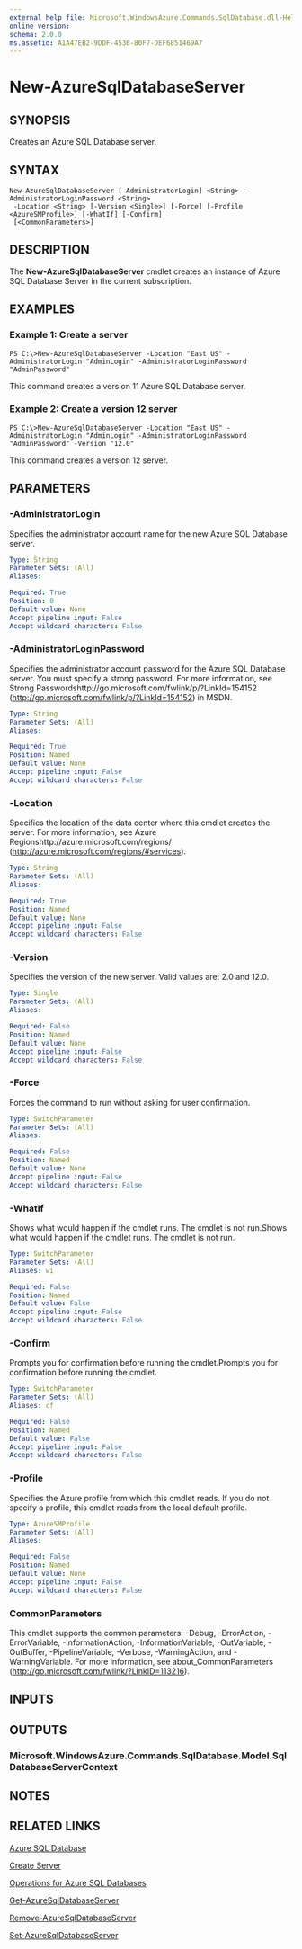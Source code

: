 ```yaml
---
external help file: Microsoft.WindowsAzure.Commands.SqlDatabase.dll-Help.xml
online version: 
schema: 2.0.0
ms.assetid: A1A47EB2-9DDF-4536-80F7-DEF6851469A7
---
```


# New-AzureSqlDatabaseServer

## SYNOPSIS
Creates an Azure SQL Database server.

## SYNTAX

```
New-AzureSqlDatabaseServer [-AdministratorLogin] <String> -AdministratorLoginPassword <String>
 -Location <String> [-Version <Single>] [-Force] [-Profile <AzureSMProfile>] [-WhatIf] [-Confirm]
 [<CommonParameters>]
```

## DESCRIPTION
The **New-AzureSqlDatabaseServer** cmdlet creates an instance of Azure SQL Database Server in the current subscription.

## EXAMPLES

### Example 1: Create a server
```
PS C:\>New-AzureSqlDatabaseServer -Location "East US" -AdministratorLogin "AdminLogin" -AdministratorLoginPassword "AdminPassword"
```

This command creates a version 11 Azure SQL Database server.

### Example 2: Create a version 12 server
```
PS C:\>New-AzureSqlDatabaseServer -Location "East US" -AdministratorLogin "AdminLogin" -AdministratorLoginPassword "AdminPassword" -Version "12.0"
```

This command creates a version 12 server.

## PARAMETERS

### -AdministratorLogin
Specifies the administrator account name for the new Azure SQL Database server.

```yaml
Type: String
Parameter Sets: (All)
Aliases: 

Required: True
Position: 0
Default value: None
Accept pipeline input: False
Accept wildcard characters: False
```

### -AdministratorLoginPassword
Specifies the administrator account password for the Azure SQL Database server.
You must specify a strong password.
For more information, see Strong Passwordshttp://go.microsoft.com/fwlink/p/?LinkId=154152 (http://go.microsoft.com/fwlink/p/?LinkId=154152) in MSDN.

```yaml
Type: String
Parameter Sets: (All)
Aliases: 

Required: True
Position: Named
Default value: None
Accept pipeline input: False
Accept wildcard characters: False
```

### -Location
Specifies the location of the data center where this cmdlet creates the server.
For more information, see Azure Regionshttp://azure.microsoft.com/regions/ (http://azure.microsoft.com/regions/#services).

```yaml
Type: String
Parameter Sets: (All)
Aliases: 

Required: True
Position: Named
Default value: None
Accept pipeline input: False
Accept wildcard characters: False
```

### -Version
Specifies the version of the new server.
Valid values are: 2.0 and 12.0.

```yaml
Type: Single
Parameter Sets: (All)
Aliases: 

Required: False
Position: Named
Default value: None
Accept pipeline input: False
Accept wildcard characters: False
```

### -Force
Forces the command to run without asking for user confirmation.

```yaml
Type: SwitchParameter
Parameter Sets: (All)
Aliases: 

Required: False
Position: Named
Default value: None
Accept pipeline input: False
Accept wildcard characters: False
```

### -WhatIf
Shows what would happen if the cmdlet runs.
The cmdlet is not run.Shows what would happen if the cmdlet runs.
The cmdlet is not run.

```yaml
Type: SwitchParameter
Parameter Sets: (All)
Aliases: wi

Required: False
Position: Named
Default value: False
Accept pipeline input: False
Accept wildcard characters: False
```

### -Confirm
Prompts you for confirmation before running the cmdlet.Prompts you for confirmation before running the cmdlet.

```yaml
Type: SwitchParameter
Parameter Sets: (All)
Aliases: cf

Required: False
Position: Named
Default value: False
Accept pipeline input: False
Accept wildcard characters: False
```

### -Profile
Specifies the Azure profile from which this cmdlet reads.
If you do not specify a profile, this cmdlet reads from the local default profile.

```yaml
Type: AzureSMProfile
Parameter Sets: (All)
Aliases: 

Required: False
Position: Named
Default value: None
Accept pipeline input: False
Accept wildcard characters: False
```

### CommonParameters
This cmdlet supports the common parameters: -Debug, -ErrorAction, -ErrorVariable, -InformationAction, -InformationVariable, -OutVariable, -OutBuffer, -PipelineVariable, -Verbose, -WarningAction, and -WarningVariable. For more information, see about_CommonParameters (http://go.microsoft.com/fwlink/?LinkID=113216).

## INPUTS

## OUTPUTS

### Microsoft.WindowsAzure.Commands.SqlDatabase.Model.SqlDatabaseServerContext

## NOTES

## RELATED LINKS

[Azure SQL Database](https://azure.microsoft.com/en-us/services/sql-database/)

[Create Server](https://msdn.microsoft.com/en-us/library/azure/dn505699.aspx)

[Operations for Azure SQL Databases](https://msdn.microsoft.com/en-us/library/azure/dn505719.aspx)

[Get-AzureSqlDatabaseServer](./Get-AzureSqlDatabaseServer.md)

[Remove-AzureSqlDatabaseServer](./Remove-AzureSqlDatabaseServer.md)

[Set-AzureSqlDatabaseServer](./Set-AzureSqlDatabaseServer.md)


